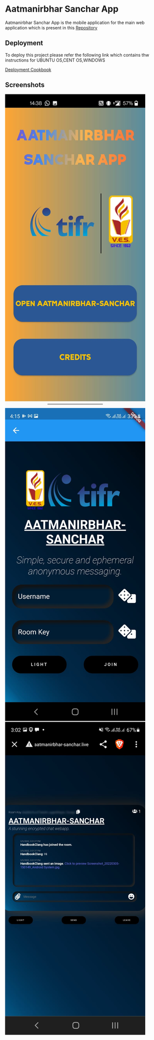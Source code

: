 
# Aatmanirbhar Sanchar App

Aatmanirbhar Sanchar App is the mobile application for the main web application which is present in this [Repository](https://github.com/BE-Project-VESIT-AatmaSanchar/Aatmanirbhar-Sanchar)


## Deployment

To deploy this project please refer the following link which contains thw instructions for UBUNTU OS,CENT OS,WINDOWS 

[Deployment Cookbook](https://docs.google.com/document/d/1fSwpv6ZCRhyami0U6lCNLExHZtTIIsLdNf6ZaCJpGYY/edit#heading=h.xkzyyk3sijet)

## Screenshots

![test](https://github.com/BE-Project-VESIT-AatmaSanchar/Aatmanirbhar-Sanchar/blob/master/screenshots/image3.png) 
![test](https://github.com/BE-Project-VESIT-AatmaSanchar/Aatmanirbhar-Sanchar/blob/master/screenshots/image4.png)
![test](https://github.com/BE-Project-VESIT-AatmaSanchar/Aatmanirbhar-Sanchar/blob/master/screenshots/image11.png)
